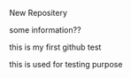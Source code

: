 New Repositery


some information??

this is my first github test


this is used for testing purpose
